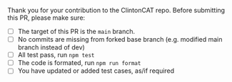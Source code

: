 Thank you for your contribution to the ClintonCAT repo.
Before submitting this PR, please make sure:

- [ ] The target of this PR is the `main` branch.
- [ ] No commits are missing from forked base branch (e.g. modified main branch instead of dev)
- [ ] All test pass, run `npm test`
- [ ] The code is formated, run `npm run format`
- [ ] You have updated or added test cases, as/if required
